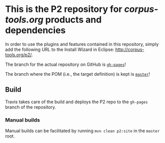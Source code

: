 # This is the P2 repository for *corpus-tools.org* products and dependencies

In order to use the plugins and features contained in this repository, simply add the following URL to the Install Wizard in Eclipse: <http://corpus-tools.org/p2/>.

The branch for the actual repository on GitHub is [`gh-pages`](https://github.com/corpus-tools/p2/tree/gh-pages)!

The branch where the POM (i.e., the target definition) is kept is [`master`](https://github.com/corpus-tools/p2/tree/master)!

## Build

Travis takes care of the build and deploys the P2 repo to the `gh-pages` branch of the repository.

### Manual builds

Manual builds can be facilitated by running `mvn clean p2:site` in the `master` root.